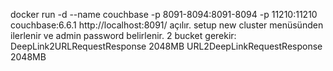 docker run -d --name couchbase -p 8091-8094:8091-8094 -p 11210:11210 couchbase:6.6.1
http://localhost:8091/ açılır.
setup new cluster menüsünden ilerlenir ve admin password belirlenir.
2 bucket gerekir:
    DeepLink2URLRequestResponse 2048MB
    URL2DeepLinkRequestResponse 2048MB

